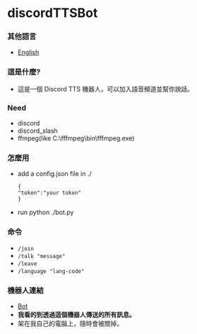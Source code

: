 # discordTTSBot

### 其他語言
- [English](README.md)

### 這是什麼?
- 這是一個 Discord TTS 機器人，可以加入語音頻道並幫你說話。

### Need
- discord
- discord_slash
- ffmpeg(like C:\fffmpeg\bin\fffmpeg.exe)

### 怎麼用

- add a config.json file in ./
  ```
  {
  "token":"your token"
  }
  ```
- run python ./bot.py

### 命令
- `/join`
- `/talk "message"`
- `/leave `
- `/language "lang-code"`

### 機器人連結
- [Bot](https://discord.com/api/oauth2/authorize?client_id=949268140267806743&permissions=2150639616&scope=bot%20applications.commands)
- **我看的到透過這個機器人傳送的所有訊息。**
- 架在我自己的電腦上，隨時會被關掉。

